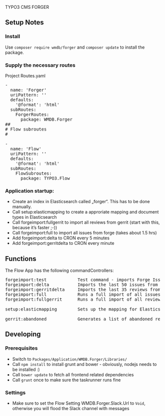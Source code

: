 TYPO3 CMS FORGER

## Setup Notes

### Install

Use `composer require wmdb/forger` and `composer update` to install the package.

### Supply the necessary routes

Project Routes.yaml
<pre>
-
  name: 'Forger'
  uriPattern: '<ForgerRoutes>'
  defaults:
    '@format': 'html'
  subRoutes:
    ForgerRoutes:
      package: WMDB.Forger
##
# Flow subroutes
#

-
  name: 'Flow'
  uriPattern: '<FlowSubroutes>'
  defaults:
    '@format': 'html'
  subRoutes:
    FlowSubroutes:
      package: TYPO3.Flow
</pre>

### Application startup:

* Create an index in Elasticsearch called „forger“. This has to be done manually.
* Call setup:elasticmapping to create a approriate mapping and document types in Elasticsearch
* Call forgeimport:fullgerrit to import all reviews from gerrit (start with this, because it’s faster ;-))
* Call forgeimport:full to import all issues from forge (takes about 1.5 hrs)
* Add forgeimport:delta to CRON every 5 minutes
* Add forgeimport:gerritdelta to CRON every minute

## Functions

The Flow App has the following commandControllers:

<pre>
forgeimport:test            Test command - imports Forge Issue #63618
forgeimport:delta           Imports the last 50 issues from Redmine
forgeimport:gerritdelta     Imports the last 35 reviews from Gerrit
forgeimport:full            Runs a full import of all issues, both open and closed
forgeimport:fullgerrit      Runs a full import of all reviews

setup:elasticmapping        Sets up the mapping for Elasticsearch

gerrit:abandoned            Generates a list of abandoned reviews with open issues in Redmine Wiki Syntax
</pre>

## Developing

### Prerequisites

* Switch to `Packages/Application/WMDB.Forger/Libraries/`
* Call `npm install` to install grunt and bower - obviously, nodejs needs to be installed :)
* Call `bower update` to fetch all frontend related dependencies
* Call `grunt` once to make sure the taskrunner runs fine

### Settings

* Make sure to set the Flow Setting WMDB.Forger.Slack.Url to `Void`, otherwise you will flood the Slack channel with messages

